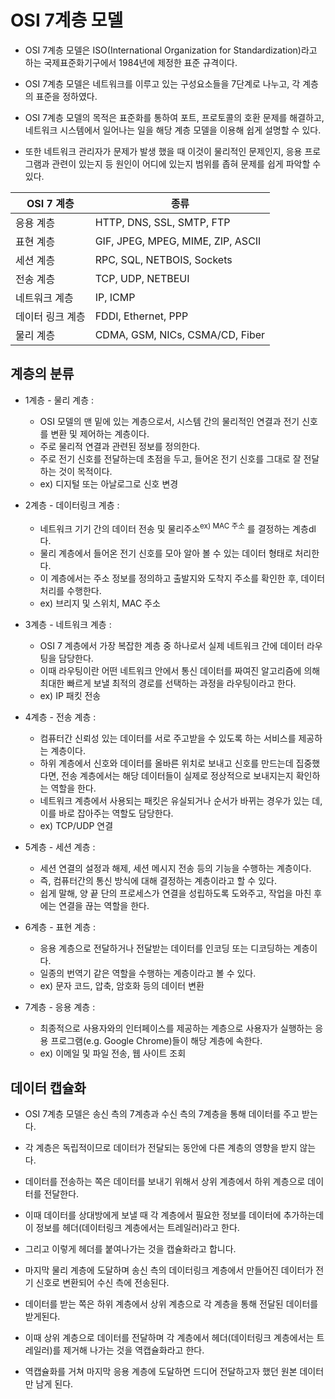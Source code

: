 # OSI 7계층 모델
* OSI 7계층 모델은 ISO(International Organization for Standardization)라고 하는 국제표준화기구에서 1984년에 제정한 표준 규격이다.

* OSI 7계층 모델은 네트워크를 이루고 있는 구성요소들을 7단계로 나누고, 각 계층의 표준을 정하였다. 
* OSI 7계층 모델의 목적은 표준화를 통하여 포트, 프로토콜의 호환 문제를 해결하고, 네트워크 시스템에서 일어나는 일을 해당 계층 모델을 이용해 쉽게 설명할 수 있다. 
* 또한 네트워크 관리자가 문제가 발생 했을 때 이것이 물리적인 문제인지, 응용 프로그램과 관련이 있는지 등 원인이 어디에 있는지 범위를 좁혀 문제를 쉽게 파악할 수 있다. 

|OSI 7 계층|종류|
|------|---|
|응용 계층|HTTP, DNS, SSL, SMTP, FTP|
|표현 계층|GIF, JPEG, MPEG, MIME, ZIP, ASCII|
|세션 계층|RPC, SQL, NETBOIS, Sockets|
|전송 계층|TCP, UDP, NETBEUI|
|네트워크 계층|IP, ICMP|
|데이터 링크 계층|FDDI, Ethernet, PPP|
|물리 계층|CDMA, GSM, NICs, CSMA/CD, Fiber|

## 계층의 분류

* 1계층 - 물리 계층 : 
  * OSI 모델의 맨 밑에 있는 계층으로서, 시스템 간의 물리적인 연결과 전기 신호를 변환 및 제어하는 계층이다. 
  * 주로 물리적 연결과 관련된 정보를 정의한다. 
  * 주로 전기 신호를 전달하는데 초점을 두고, 들어온 전기 신호를 그대로 잘 전달하는 것이 목적이다.
  * ex) 디지털 또는 아날로그로 신호 변경

* 2계층 - 데이터링크 계층 :
  * 네트워크 기기 간의 데이터 전송 및 물리주소<sup>ex) MAC 주소</sup> 를 결정하는 계층dl다. 
  * 물리 계층에서 들어온 전기 신호를 모아 알아 볼 수 있는 데이터 형태로 처리한다. 
  * 이 계층에서는 주소 정보를 정의하고 출발지와 도착지 주소를 확인한 후, 데이터 처리를 수행한다.
  * ex) 브리지 및 스위치, MAC 주소

* 3계층 - 네트워크 계층 :
  *  OSI 7 계층에서 가장 복잡한 계층 중 하나로서 실제 네트워크 간에 데이터 라우팅을 담당한다. 
  *  이때 라우팅이란 어떤 네트워크 안에서 통신 데이터를 짜여진 알고리즘에 의해 최대한 빠르게 보낼 최적의 경로를 선택하는 과정을 라우팅이라고 한다.
  * ex) IP 패킷 전송

* 4계층 - 전송 계층 :
  * 컴퓨터간 신뢰성 있는 데이터를 서로 주고받을 수 있도록 하는 서비스를 제공하는 계층이다. 
  * 하위 계층에서 신호와 데이터를 올바른 위치로 보내고 신호를 만드는데 집중했다면, 전송 계층에서는 해당 데이터들이 실제로 정상적으로 보내지는지 확인하는 역할을 한다. 
  * 네트워크 계층에서 사용되는 패킷은 유실되거나 순서가 바뀌는 경우가 있는 데, 이를 바로 잡아주는 역할도 담당한다.
  * ex) TCP/UDP 연결

* 5계층 - 세션 계층 :
    * 세션 연결의 설정과 해제, 세션 메시지 전송 등의 기능을 수행하는 계층이다. 
    * 즉, 컴퓨터간의 통신 방식에 대해 결정하는 계층이라고 할 수 있다. 
    * 쉽게 말해, 양 끝 단의 프로세스가 연결을 성립하도록 도와주고, 작업을 마친 후에는 연결을 끊는 역할을 한다.

* 6계층 - 표현 계층 : 
    * 응용 계층으로 전달하거나 전달받는 데이터를 인코딩 또는 디코딩하는 계층이다. 
    * 일종의 번역기 같은 역할을 수행하는 계층이라고 볼 수 있다.
    * ex) 문자 코드, 압축, 암호화 등의 데이터 변환

* 7계층 - 응용 계층 :
    * 최종적으로 사용자와의 인터페이스를 제공하는 계층으로 사용자가 실행하는 응용 프로그램(e.g. Google Chrome)들이 해당 계층에 속한다.
    * ex) 이메일 및 파일 전송, 웹 사이트 조회

## 데이터 캡슐화
* OSI 7계층 모델은 송신 측의 7계층과 수신 측의 7계층을 통해 데이터를 주고 받는다. 
* 각 계층은 독립적이므로 데이터가 전달되는 동안에 다른 계층의 영향을 받지 않는다.

* 데이터를 전송하는 쪽은 데이터를 보내기 위해서 상위 계층에서 하위 계층으로 데이터를 전달한다. 
* 이때 데이터를 상대방에게 보낼 때 각 계층에서 필요한 정보를 데이터에 추가하는데 이 정보를 헤더(데이터링크 계층에서는 트레일러)라고 한다. 
* 그리고 이렇게 헤더를 붙여나가는 것을 캡슐화라고 합니다.

* 마지막 물리 계층에 도달하며 송신 측의 데이터링크 계층에서 만들어진 데이터가 전기 신호로 변환되어 수신 측에 전송된다.

* 데이터를 받는 쪽은 하위 계층에서 상위 계층으로 각 계층을 통해 전달된 데이터를 받게된다. 
* 이때 상위 계층으로 데이터를 전달하며 각 계층에서 헤더(데이터링크 계층에서는 트레일러)를 제거해 나가는 것을 역캡슐화라고 한다. 
* 역캡슐화를 거쳐 마지막 응용 계층에 도달하면 드디어 전달하고자 했던 원본 데이터만 남게 된다.